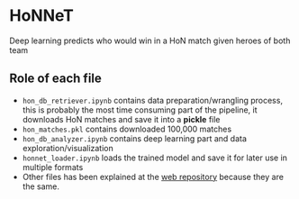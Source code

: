 # HoNNeT
Deep learning predicts who would win in a HoN match given heroes of both team

## Role of each file
- `hon_db_retriever.ipynb` contains data preparation/wrangling process, this is
  probably the most time consuming part of the pipeline, it downloads HoN
  matches and save it into a **pickle** file
- `hon_matches.pkl` contains downloaded 100,000 matches
- `hon_db_analyzer.ipynb` contains deep learning part and data
  exploration/visualization
- `honnet_loader.ipynb` loads the trained model and save it for later use in
  multiple formats
- Other files has been explained at
  the [web repository](https://github.com/off99555/HoNNeT-web) because they are
  the same.

